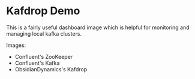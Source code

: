 # Kafdrop Demo

This is a fairly useful dashboard image which is helpful for monitoring and managing local kafka clusters.

Images:

* Confluent's ZooKeeper
* Confluent's Kafka
* ObsidianDynamics's Kafdrop